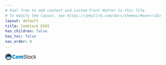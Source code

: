 ```yaml
---
# Feel free to add content and custom Front Matter to this file.
# To modify the layout, see https://jekyllrb.com/docs/themes/#overriding-theme-defaults
layout: default
title: ComStock EUSS
has_children: false
has_toc: false
nav_order: 0
---
```


<img src="resources/ComStock Logo.jpg" width="20%" height="20%" alt="comstock logo">

